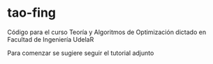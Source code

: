 # tao-fing
Código para el curso Teoría y Algoritmos de Optimización dictado en Facultad de Ingeniería UdelaR

Para comenzar se sugiere seguir el tutorial adjunto
